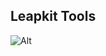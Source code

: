 ## Leapkit Tools

![Alt](https://repobeats.axiom.co/api/embed/644ee8311669128e569d1853d2d2b8791d1b4ead.svg "Repobeats analytics image")
